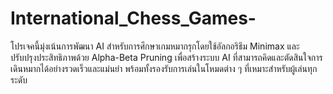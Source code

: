 # International_Chess_Games-
โปรเจคนี้มุ่งเน้นการพัฒนา AI สำหรับการศึกษาเกมหมากรุกโดยใช้อัลกอริธึม Minimax และปรับปรุงประสิทธิภาพด้วย Alpha-Beta Pruning เพื่อสร้างระบบ AI ที่สามารถคิดและตัดสินใจการเดินหมากได้อย่างรวดเร็วและแม่นยำ พร้อมทั้งรองรับการเล่นในโหมดต่าง ๆ ที่เหมาะสำหรับผู้เล่นทุกระดับ 

